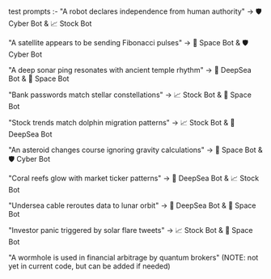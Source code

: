 test prompts :-
"A robot declares independence from human authority"
→ 🛡️ Cyber Bot & 📈 Stock Bot

"A satellite appears to be sending Fibonacci pulses"
→ 🚀 Space Bot & 🛡️ Cyber Bot

"A deep sonar ping resonates with ancient temple rhythm"
→ 🌊 DeepSea Bot & 🚀 Space Bot

"Bank passwords match stellar constellations"
→ 📈 Stock Bot & 🚀 Space Bot

"Stock trends match dolphin migration patterns"
→ 📈 Stock Bot & 🌊 DeepSea Bot

"An asteroid changes course ignoring gravity calculations"
→ 🚀 Space Bot & 🛡️ Cyber Bot

"Coral reefs glow with market ticker patterns"
→ 🌊 DeepSea Bot & 📈 Stock Bot

"Undersea cable reroutes data to lunar orbit"
→ 🌊 DeepSea Bot & 🚀 Space Bot

"Investor panic triggered by solar flare tweets"
→ 📈 Stock Bot & 🚀 Space Bot

"A wormhole is used in financial arbitrage by quantum brokers" (NOTE: not yet in current code, but can be added if needed)
